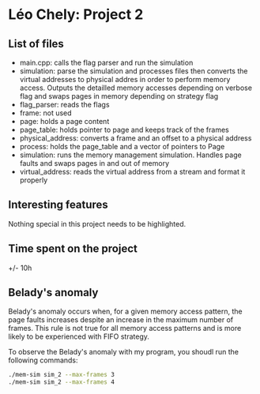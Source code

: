 # Léo Chely: Project 2

## List of files

* main.cpp: calls the flag parser and run the simulation
* simulation: parse the simulation and processes files then converts the virtual addresses to physical addres in order to perform memory access. Outputs the detailled memory accesses depending on verbose flag and swaps pages in memory depending on strategy flag
* flag_parser: reads the flags
* frame: not used
* page: holds a page content 
* page_table: holds pointer to page and keeps track of the frames
* physical_address: converts a frame and an offset to a physical address
* process: holds the page_table and a vector of pointers to Page
* simulation: runs the memory management simulation. Handles page faults and swaps pages in and out of memory
* virtual_address: reads the virtual address from a stream and format it properly

## Interesting features

Nothing special in this project needs to be highlighted.

## Time spent on the project

+/- 10h

## Belady's anomaly

Belady's anomaly occurs when, for a given memory access pattern, the page faults increases despite an increase in the maximum number of frames. This rule is not true for all memory access patterns and is more likely to be experienced with FIFO strategy.

To observe the Belady's anomaly with my program, you shoudl run the following commands:

```bash
./mem-sim sim_2 --max-frames 3
./mem-sim sim_2 --max-frames 4
```
